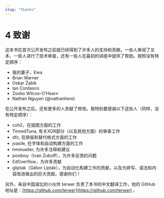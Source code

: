```yaml
---
slug: "thanks"
---
```


# 4 致谢

这本书在首次公开发布之前就已经得到了许多人的支持和贡献。一些人审阅了文本，一些人进行了技术审查，还有一些人在最初的讲座中提供了帮助。按照没有特定顺序：
- 我的妻子，Ewa
- Brian Warner
- Oskar Żabik
- Ian Cordasco
- Zooko Wilcox-OʼHearn
- Nathan Nguyen (@nathanhere)

在公开发布之后，还有更多的人贡献了修改。我特别要感谢以下这些人（同样，没有特定顺序）：
- coh2，在插图方面的工作
- TinnedTuna, 有关XOR部分（以及其他方面）的审查工作
- dfc, 在排版和替代格式方面的工作
- jvasile, 在字体和自动构建方面的工作
- hmmueller, 为许多注释和建议
- postboy（Ivan Zuboff），为许多反馈的问题
- EdOverflow，为许多贡献
- gliptak（Gábor Lipták），为自动化构建工作的贡献，以及为拼写、语法和内容改进做出的巨大贡献。感谢你们！

另外，来自中国湖北的小伙伴 terwer 负责了本书的中文翻译工作，他的 GitHub 地址是：[https://github.com/terwer](https://github.com/terwer) 。